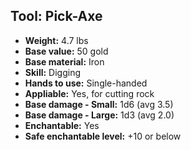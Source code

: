 ## Tool: Pick-Axe
- **Weight:** 4.7 lbs
- **Base value:** 50 gold
- **Base material:** Iron
- **Skill:** Digging
- **Hands to use:** Single-handed
- **Appliable:** Yes, for cutting rock
- **Base damage - Small:** 1d6 (avg 3.5)
- **Base damage - Large:** 1d3 (avg 2.0)
- **Enchantable:** Yes
- **Safe enchantable level:** +10 or below
